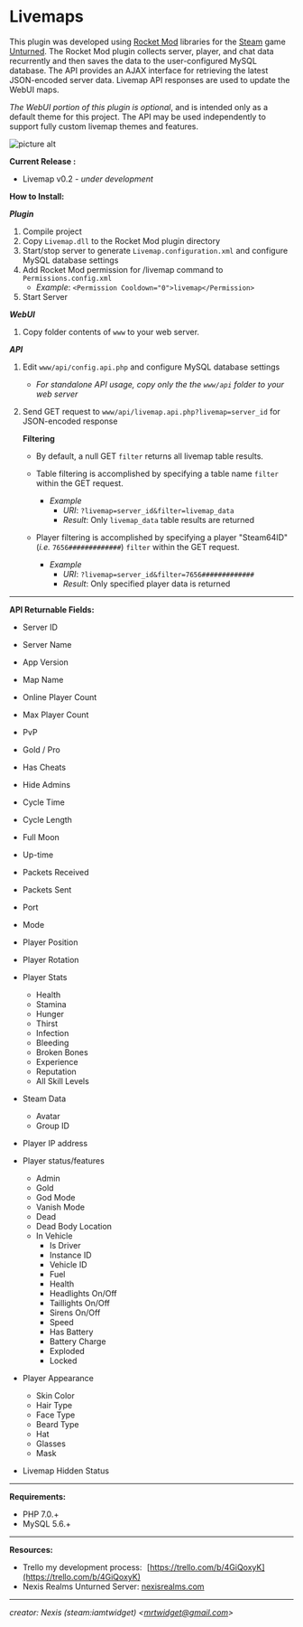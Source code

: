 # Livemaps

This plugin was developed using [Rocket Mod](https://rocketmod.net/) libraries for the [Steam](http://store.steampowered.com/) game [Unturned](http://store.steampowered.com/app/304930/). The Rocket Mod plugin collects server, player, and chat data recurrently and then saves the data to the user-configured MySQL database. The API provides an AJAX interface for retrieving the latest JSON-encoded server data. Livemap API responses are used to update the WebUI maps.

*The WebUI portion of this plugin is optional*, and is intended only as a default theme for this project. The API may be used independently to support fully custom livemap themes and features.

![picture alt](http://nexisrealms.com/images/hosted/livemap-dev-01.jpg "Livemap v0.2 - under development")

**Current Release :**
- Livemap v0.2 *- under development*

**How to Install:**

***Plugin***
1. Compile project
2. Copy `Livemap.dll` to the Rocket Mod plugin directory
3. Start/stop server to generate `Livemap.configuration.xml` and configure MySQL database settings
4. Add Rocket Mod permission for /livemap command to `Permissions.config.xml`
    - *Example*: `<Permission Cooldown="0">livemap</Permission>`
5. Start Server

***WebUI***
1. Copy folder contents of `www` to your web server.

***API***
1. Edit `www/api/config.api.php` and configure MySQL database settings
    - *For standalone API usage, copy only the the `www/api` folder to your web server*
2. Send GET request to `www/api/livemap.api.php?livemap=server_id` for JSON-encoded response
    
    **Filtering**
    - By default, a null GET `filter` returns all livemap table results.

    - Table filtering is accomplished by specifying a table name `filter` within the GET request.
        - *Example*
            - *URI*: `?livemap=server_id&filter=livemap_data`
            - *Result*: Only `livemap_data` table results are returned

    - Player filtering is accomplished by specifying a player "Steam64ID" (*i.e.* `7656#############`) `filter` within the GET request.
        - *Example*
            - *URI*: `?livemap=server_id&filter=7656#############`
            - *Result*: Only specified player data is returned

---

**API Returnable Fields:**
- Server ID
- Server Name
- App Version 
- Map Name
- Online Player Count
- Max Player Count
- PvP
- Gold / Pro
- Has Cheats
- Hide Admins
- Cycle Time
- Cycle Length
- Full Moon
- Up-time
- Packets Received
- Packets Sent
- Port
- Mode

- Player Position
- Player Rotation
- Player Stats
    - Health
    - Stamina
    - Hunger
    - Thirst
    - Infection
    - Bleeding
    - Broken Bones
    - Experience
    - Reputation
    - All Skill Levels
- Steam Data 
    - Avatar
    - Group ID
- Player IP address
- Player status/features
    - Admin
    - Gold
    - God Mode
    - Vanish Mode
    - Dead
    - Dead Body Location
    - In Vehicle
        - Is Driver
        - Instance ID
        - Vehicle ID
        - Fuel
        - Health
        - Headlights On/Off
        - Taillights On/Off
        - Sirens On/Off
        - Speed
        - Has Battery
        - Battery Charge
        - Exploded
        - Locked
- Player Appearance
    - Skin Color
    - Hair Type
    - Face Type
    - Beard Type
    - Hat
    - Glasses
    - Mask

- Livemap Hidden Status

---

**Requirements:**
- PHP 7.0.+
- MySQL 5.6.+

---

**Resources:**
- Trello my development process: [https://trello.com/b/4GiQoxyK](https://trello.com/b/4GiQoxyK)
- Nexis Realms Unturned Server: [nexisrealms.com](http://www.nexisrealms.com)

---

*creator: Nexis (steam:iamtwidget) <[mrtwidget@gmail.com](mailto:mrtwidget@gmail.com)>*